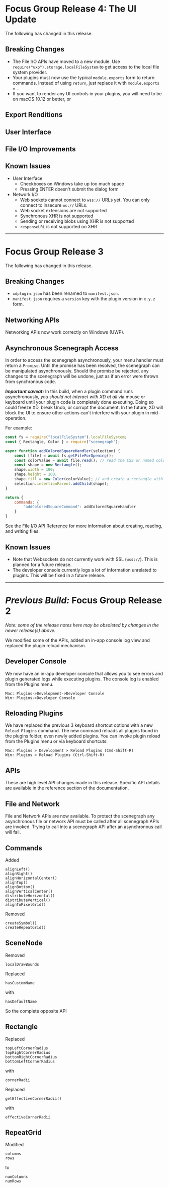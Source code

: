 # Focus Group Release 4: The UI Update

The following has changed in this release.

## Breaking Changes

* The File I/O APIs have moved to a new module. Use `require("uxp").storage.localFileSystem` to get access to the local file system provider.
* Your plugins must now use the typical `module.exports` form to return commands. Instead of using `return`, just replace it with `module.exports = `.
* If you want to render any UI controls in your plugins, you will need to be on macOS 10.12 or better, or

## Export Renditions

## User Interface

## File I/O Improvements

## Known Issues

* User Interface
  * Checkboxes on Windows take up too much space
  * Pressing ENTER doesn't submit the dialog form
* Network I/O
  * Web sockets cannot connect to `wss://` URLs yet. You can only connect to insecure `ws://` URLs.
  * Web socket extensions are not supported
  * Synchronous XHR is not supported
  * Sending or receiving blobs using XHR is not supported
  * `responseURL` is not supported on XHR

---


# Focus Group Release 3

The following has changed in this release.

## Breaking Changes

* `xdplugin.json` has been renamed to `manifest.json`.
* `manifest.json` requires a `version` key with the plugin version in `x.y.z` form.

## Networking APIs

Networking APIs now work correctly on Windows (UWP).

## Asynchronous Scenegraph Access

In order to access the scenegraph asynchronously, your menu handler must return a `Promise`. Until the promise has been resolved, the scenegraph can be manipulated asynchronously. Should the promise be rejected, any changes to the scenegraph will be undone, just as if an error were thrown from synchronous code.

_**Important caveat:**_ In this build, when a plugin command runs asynchronously, _you should not interact with XD at all_ via mouse or keyboard until your plugin code is completely done executing. Doing so could freeze XD, break Undo, or corrupt the document. In the future, XD will block the UI to ensure other actions can't interfere with your plugin in mid-operation.

For example:

```js
const fs = require("localFileSystem").localFileSystem;
const { Rectangle, Color } = require("scenegraph");

async function addColoredSquareHandler(selection) {
    const [file] = await fs.getFileForOpening();
    const colorValue = await file.read(); // read the CSS or named color from a user's file
    const shape = new Rectangle();
    shape.width = 100;
    shape.height = 100;
    shape.fill = new Color(colorValue); // and create a rectangle with the color in the file
    selection.insertionParent.addChild(shape);
}

return {
    commands: {
        "addColoredSquareCommand": addColoredSquareHandler
    }
}
```

See the [File I/O API Reference](../reference/file-IO.md) for more information about creating, reading, and writing files.

## Known Issues

* Note that Websockets do not currently work with SSL (`wss://`). This is planned for a future release.
* The developer console currently logs a lot of information unrelated to plugins. This will be fixed in a future release.

---

# _Previous Build:_ Focus Group Release 2

_Note: some of the release notes here may be obsoleted by changes in the newer release(s) above._

We modified some of the APIs, added an in-app console log view and replaced the plugin reload mechanism.

## Developer Console

We now have an in-app developer console that allows you to see errors and plugin generated logs while executing plugins. The console log is enabled from the Plugins menu.
```
Mac: Plugins->Development->Developer Console
Win: Plugins->Developer Console
```

## Reloading Plugins

We have replaced the previous 3 keyboard shortcut options with a new `Reload Plugins` command. The new command reloads all plugins found in the plugins folder, even newly added plugins. You can invoke plugin reload from the Plugins menu or via keyboard shortcuts:
```
Mac: Plugins > Development > Reload Plugins (Cmd-Shift-R)
Win: Plugins > Reload Plugins (Ctrl-Shift-R)
```

## APIs

These are high level API changes made in this release. Specific API details are available in the reference section of the documentation.

## File and Network
File and Network APIs are now available. To protect the scenegraph any asynchronous file or network API must be called after all scenegraph APIs are invoked. Trying to call into a scenegraph API after an asynchronous call will fail.

## Commands
Added
```
alignLeft()
alignRight()
alignHorizontalCenter()
alignTop()
alignBottom()
alignVerticalCenter()
distributeHorizontal()
distributeVertical()
alignToPixelGrid()
```
Removed
```
createSymbol()
createRepeatGrid()
```

## SceneNode
Removed
```
localDrawBounds
```
Replaced
```
hasCustomName
```
with
```
hasDefaultName
```
So the complete opposite API

## Rectangle
Replaced
```
topLeftCornerRadius
topRightCornerRadius
bottomRightCornerRadius
bottomLeftCornerRadius
```
with
```
cornerRadii
```
Replaced
```
getEffectiveCornerRadii()
```
with
```
effectiveCornerRadii
```

## RepeatGrid
Modified
```
columns
rows
```
to
```
numColumns
numRows
```

